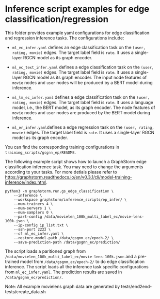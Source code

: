 # Inference script examples for edge classification/regression
This folder provides example yaml configurations for edge classification and regression inference tasks. The configurations include:

  * ``ml_ec_infer.yaml`` defines an edge classification task on the ``(user, rating, movie)`` edges. The target label field is ``rate``. It uses a single-layer RGCN model as its graph encoder.

  * ``ml_ec_text_infer.yaml`` defines a edge classification task on the ``(user, rating, movie)`` edges. The target label field is ``rate``. It uses a single-layer RGCN model as its graph encoder. The input node features of ``movie`` nodes and ``user`` nodes will be produced by a BERT model during inference.

  * ``ml_lm_ec_infer.yaml`` defines a edge classification task on the ``(user, rating, movie)`` edges. The target label field is ``rate``. It uses a language model, i.e., the BERT model, as its graph encoder. The node features of ``movie`` nodes and ``user`` nodes are produced by the BERT model during inference.

  * ``ml_er_infer.yaml``defines a edge regression task on the ``(user, rating, movie)`` edges. The target label field is ``rate``. It uses a single-layer RGCN model as its graph encoder.

You can find the corresponding training configurations in ``training_scripts/gsgnn_ep/README``.

The following example script shows how to launch a GraphStorm edge classification inference task.
You may need to change the arguments according to your tasks.
For more detials please refer to https://graphstorm.readthedocs.io/en/v0.3.1/cli/model-training-inference/index.html.

```
python3 -m graphstorm.run.gs_edge_classification \
    --inference \
    --workspace graphstorm/inference_scripts/ep_infer/ \
    --num-trainers 4 \
    --num-servers 1 \
    --num-samplers 0 \
    --part-config /data/movielen_100k_multi_label_ec/movie-lens-100k.json \
    --ip-config ip_list.txt \
    --ssh-port 2222 \
    --cf ml_ec_infer.yaml \
    --restore-model-path /data/gsgnn_ec/epoch-2/ \
    --save-prediction-path /data/gsgnn_ec/prediction/
```

The script loads a paritioned graph from ``/data/movielen_100k_multi_label_ec/movie-lens-100k.json``
and a pre-trained model from ``/data/gsgnn_ec/epoch-2/`` to do edge classification inference.
The script loads all the inference task specific configurations from ``ml_ec_infer.yaml``.
The prediction results are saved in ``/data/gsgnn_ec/prediction/``.

Note: All example movielens graph data are generated by tests/end2end-tests/create_data.sh

